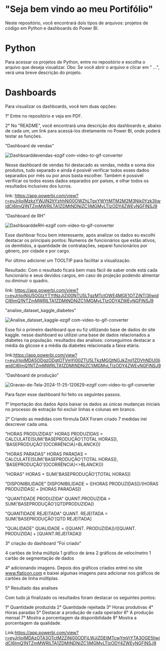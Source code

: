 # "Seja bem vindo ao meu Portifólio"

Neste repositório, você encontrará dois tipos de arquivos: projetos de código em Python e dashboards do Power BI.

# Python
Para acessar os projetos de Python, entre no repositório e escolha o arquivo que deseja visualizar. Obs: Se você abrir o arquivo e clicar em " ...", verá uma breve descrição do projeto.

# Dashboards
Para visualizar os dashboards, você tem duas opções:

1° Entre no repositório e veja em PDF.

2° No "README", você encontrará uma descrição dos dashboards e, abaixo de cada um, um link para acessá-los diretamente no Power BI, onde poderá testar as funções.



"Dashboard de vendas"

![Dashboarddevendas-ezgif com-video-to-gif-converter](https://github.com/user-attachments/assets/5cfe0fd9-2eaf-4925-9547-07f04ef05cfb)


Nesse dashboard de vendas foi destacado as vendas, média e soma dos produtos, tudo separado e ainda é posivél verificar todos esses dados separados por mês ou por anos basta escolher.
Também é possivél verificar os todos esses dados separados por países, e olhar todos os resultados inclusives dos lucros.

link: https://app.powerbi.com/view?r=eyJrIjoiMzkzYWJiN2ItYzhhNi00OWZhLTgxYWYtMTM2M2M3Njk0Yzk3IiwidCI6ImQ1NTZmMWRlLTA1ZDMtNDNiZC1iMGMyLTIzODY4ZWEyNGFlNSJ9

"Dashboard de RH"

![DashboarddeRH-ezgif com-video-to-gif-converter](https://github.com/user-attachments/assets/0267a9fb-a705-44f1-bcfa-162175ca2ed6)


Esse dashboar ficou bem interessante, após analizar os dados eu escolhi destacar os principais pontos:
Numeros de funcionários que estão ativos, os demitidos, a quantidade de contratações, separei funcionários por gênero, por cidade e por cargo.

Por último adicionei um TOOLTIP  para facilitar a visualização.

Resultado: Com o resultado ficará bem mais fácil de saber onde está cada funcionário e seus devidos cargos, em caso de projeção podendo almentar ou diminuir o quadro.

link: https://app.powerbi.com/view?r=eyJrIjoiNjU5OGIzYTYtNzJjZi00NTU5LTgzMTctOWE4MGE1OTZiNTI3IiwidCI6ImQ1NTZmMWRlLTA1ZDMtNDNiZC1iMGMyLTIzODY4ZWEyNGFlNSJ9

"analise_dataset_kaggle_diabetes"

![Analise_dataset_kaggle-ezgif com-video-to-gif-converter](https://github.com/user-attachments/assets/db52a7b7-1164-419b-a2dd-328cb37e889e)


Esse foi o primeiro dashboard que eu fiz utilizando base de dados do site kaggle.
nesse dashboard eu utilizei uma base de dados relacionados a diabetes na população.
resultados das analises: 
conseguimos destacar a média da glicose e a média da diabetes relacionada a faixa etária.

link:https://app.powerbi.com/view?r=eyJrIjoiMDA5ODgzODgtOTVmYi00ZTU5LTkzMGQtNGJkZmI1ZDVhNDU0IiwidCI6ImQ1NTZmMWRlLTA1ZDMtNDNiZC1iMGMyLTIzODY4ZWEyNGFlNSJ9

"Dashboard de produção"


![Gravao-de-Tela-2024-11-25-120629-ezgif com-video-to-gif-converter](https://github.com/user-attachments/assets/95943980-e28a-4560-beb4-dcd02fdd4a95)





Para fazer esse dashboard foi feito os seguintes passos.

1° Importação dos dados
Após baixar os dados as únicas mudanças iniciais no processo de extração foi excluir linhas e colunas em branco.

2° Criando as medidas com fórmula DAX
Foram criado 7 medidas irei descrever cada uma.

"HORAS PRODUZIDAS"
HORAS PRODUZIDAS = CALCULATE(SUM('BASEPRODUÇÃO'[TOTAL HORAS]), 'BASEPRODUÇÃO'[OCORRÊNCIA]=BLANCK())

"HORAS PARADAS"
HORAS PARADAS = CALCULATE(SUM('BASEPRODUÇÃO'[TOTAL HORAS]), 'BASEPRODUÇÃO'[OCORRÊNCIA]<>BLANCK())

"HORAS"
HORAS = SUM('BASEPRODUÇÃO'[TOTAL HORAS])

"DISPONIBILIDADE"
DISPONIBILIDADE = ([HORAS PRODUZIDAS])/(HORAS PRODUZIDAS] + [HORAS PARADAS])

"QUANTIDADE PRODUZIDA" 
QUANT.PRODUZIDA = SUM('BASEPRODUÇÃO'[QTDPRODUZIDA])

"QUANTIDADE REJEITADA"
QUANT. REJEITADA = SUM('BASEPRODUÇÃO'[QTD REJEITADA]

"QUALIDADE"
QUALIDADE = ([QUANT. PRODUZIDA])/([QUANT. PRODUZIDA] + [QUANT.REJEITADA])

3° criação do dashboard
"Foi criado" 

4 cartões de linha múltipla 
1 gráfico de área
2 gráficos de velocímetro 
1 cartão de segmentação de dados

4° adicionando imagens.
Depois dos gráficos criados entrei no site www.flaticon.com e baixei algumas imagens para adicionar nos gráficos de cartões de linha múltiplas.

5° Resultado das analises 

Com tudo já finalizado os resultados foram destacar os seguintes pontos:

1° Quantidade produzida
2° Quantidade rejeitada
3° Horas produtivas
4° Horas paradas
5° Destacar a produção de cada operador
6° A produção mensal
7° Mostra a porcentagem da disponibilidade
8° Mostra a porcentagem da qualidade.

Link:https://app.powerbi.com/view?r=eyJrIjoiMDAzOTA3OTctM2ZiNi00ODFiLWJiZDEtMTcwYmVjYTA3OGE5IiwidCI6ImQ1NTZmMWRlLTA1ZDMtNDNiZC1iMGMyLTIzODY4ZWEyNGFlNSJ9















